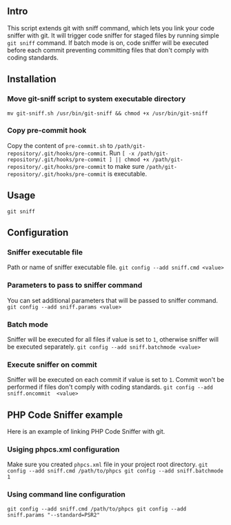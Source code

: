 ## Intro
This script extends git with sniff command, which lets you link your code sniffer with git. It will trigger code sniffer for staged files by running simple ```git sniff``` command. 
If batch mode is on, code sniffer will be executed before each commit preventing committing files that don't comply with coding standards.
## Installation
### Move git-sniff script to system executable directory
```mv git-sniff.sh /usr/bin/git-sniff && chmod +x /usr/bin/git-sniff```
### Copy pre-commit hook
Copy the content of ```pre-commit.sh``` to ```/path/git-repository/.git/hooks/pre-commit```. Run ```[ -x /path/git-repository/.git/hooks/pre-commit ] || chmod +x /path/git-repository/.git/hooks/pre-commit``` to make sure ```/path/git-repository/.git/hooks/pre-commit``` is executable.
## Usage
```git sniff```
## Configuration
### Sniffer executable file
Path or name of sniffer executable file. ```git config --add sniff.cmd <value>```
### Parameters to pass to sniffer command
You can set additional parameters that will be passed to sniffer command. ```git config --add sniff.params <value>```
### Batch mode
Sniffer will be executed for all files if value is set to ```1```, otherwise sniffer will be executed separately. ```git config --add sniff.batchmode <value>```
### Execute sniffer on commit
Sniffer will be executed on each commit if value is set to ```1```. Commit won't be performed if files don't comply with coding standards. ```git config --add sniff.oncommit 
<value>```
## PHP Code Sniffer example
Here is an example of linking PHP Code Sniffer with git.
### Usiging phpcs.xml configuration
Make sure you created ```phpcs.xml``` file in your project root directory. ```git config --add sniff.cmd /path/to/phpcs git config --add sniff.batchmode 1```
### Using command line configuration
```git config --add sniff.cmd /path/to/phpcs git config --add sniff.params "--standard=PSR2"```
